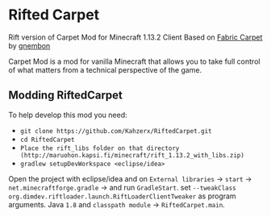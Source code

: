 # Rifted Carpet

Rift version of Carpet Mod for Minecraft 1.13.2 Client
Based on [Fabric Carpet](https://github.com/gnembon/fabric-carpet) by [gnembon](https://github.com/gnembon)

Carpet Mod is a mod for vanilla Minecraft that allows you to take full control of what matters from a technical perspective of the game.

## Modding RiftedCarpet

To help develop this mod you need:

- `git clone https://github.com/Kahzerx/RiftedCarpet.git`
- `cd RiftedCarpet`
- `Place the rift_libs folder on that directory (http://maruohon.kapsi.fi/minecraft/rift_1.13.2_with_libs.zip)`
- `gradlew setupDevWorkspace <eclipse/idea>`

Open the project with eclipse/idea and on `External libraries` -> `start` -> `net.minecraftforge.gradle` -> and run `GradleStart`.
set `--tweakClass org.dimdev.riftloader.launch.RiftLoaderClientTweaker` as program arguments.
Java `1.8` and `classpath module` -> `RiftedCarpet.main`.
